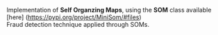 Implementation of **Self Organzing Maps**, using the **SOM** class available [here] (https://pypi.org/project/MiniSom/#files)  
Fraud detection technique applied through SOMs.  
